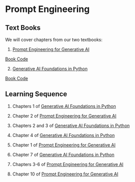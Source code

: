 # Prompt Engineering

## Text Books

We will cover chapters from our two textbooks: 

1. [Prompt Engineering for Generative AI](https://www.oreilly.com/library/view/prompt-engineering-for/9781098153427/)

[Book Code](https://github.com/BrightPool/prompt-engineering-for-generative-ai-examples)

2. [Generative AI Foundations in Python](https://www.amazon.com/Generative-Foundations-Python-techniques-challenges/dp/1835460828/ref=sr_1_6)

[Book Code](https://github.com/PacktPublishing/Generative-AI-Foundations-in-Python)

## Learning Sequence

1. Chapters 1 of [Generative AI Foundations in Python](https://www.amazon.com/Generative-Foundations-Python-techniques-challenges/dp/1835460828/ref=sr_1_6)

2. Chapter 2 of [Prompt Engineering for Generative AI](https://www.oreilly.com/library/view/prompt-engineering-for/9781098153427/)

3. Chapters 2 and 3 of [Generative AI Foundations in Python](https://www.amazon.com/Generative-Foundations-Python-techniques-challenges/dp/1835460828/ref=sr_1_6)

4. Chapter 4 of [Generative AI Foundations in Python](https://www.amazon.com/Generative-Foundations-Python-techniques-challenges/dp/1835460828/ref=sr_1_6)

5. Chapter 1 of [Prompt Engineering for Generative AI](https://www.oreilly.com/library/view/prompt-engineering-for/9781098153427/)

6. Chapter 7 of [Generative AI Foundations in Python](https://www.amazon.com/Generative-Foundations-Python-techniques-challenges/dp/1835460828/ref=sr_1_6)

7. Chapters 3-6 of [Prompt Engineering for Generative AI](https://www.oreilly.com/library/view/prompt-engineering-for/9781098153427/)

8. Chapter 10 of [Prompt Engineering for Generative AI](https://www.oreilly.com/library/view/prompt-engineering-for/9781098153427/)